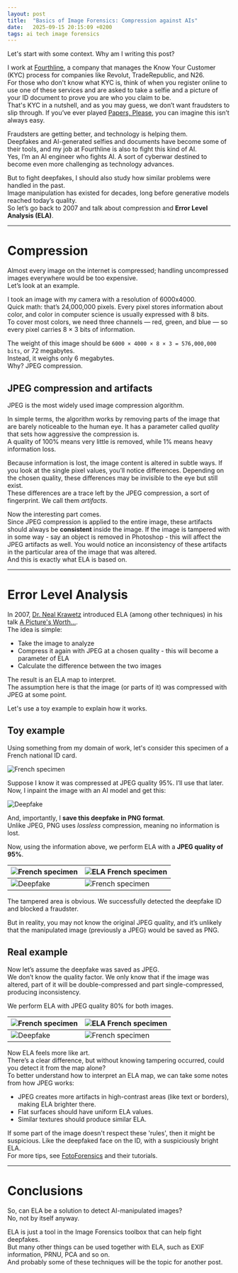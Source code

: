 ```yaml
---
layout: post
title:  "Basics of Image Forensics: Compression against AIs"
date:   2025-09-15 20:15:09 +0200
tags: ai tech image forensics 
---
```


Let's start with some context. Why am I writing this post?

I work at [Fourthline](https://www.fourthline.com/), a company that manages the Know Your Customer (KYC) process for companies like Revolut, TradeRepublic, and N26. <br>
For those who don't know what KYC is, think of when you register online to use one of these services and are asked to take a selfie and a picture of your ID document to prove you are who you claim to be. <br>
That's KYC in a nutshell, and as you may guess, we don’t want fraudsters to slip through. If you’ve ever played [Papers, Please](https://en.wikipedia.org/wiki/Papers,_Please), you can imagine this isn’t always easy. <br>

Fraudsters are getting better, and technology is helping them. <br>
Deepfakes and AI-generated selfies and documents have become some of their tools, and my job at Fourthline is also to fight this kind of AI. <br>
Yes, I’m an AI engineer who fights AI. A sort of cyberwar destined to become even more challenging as technology advances. <br>

But to fight deepfakes, I should also study how similar problems were handled in the past. <br>
Image manipulation has existed for decades, long before generative models reached today’s quality. <br>
So let’s go back to 2007 and talk about compression and **Error Level Analysis (ELA)**.

---

# Compression

Almost every image on the internet is compressed; handling uncompressed images everywhere would be too expensive. <br>
Let’s look at an example. <br>

I took an image with my camera with a resolution of 6000x4000. <br>
Quick math: that’s 24,000,000 pixels. Every pixel stores information about color, and color in computer science is usually expressed with 8 bits. <br>
To cover most colors, we need three channels — red, green, and blue — so every pixel carries 8 × 3 bits of information. <br>

The weight of this image should be `6000 × 4000 × 8 × 3 = 576,000,000 bits`, or 72 megabytes. <br>
Instead, it weighs only 6 megabytes. <br> 
Why? JPEG compression. <br> 

## JPEG compression and artifacts

JPEG is the most widely used image compression algorithm. <br>

In simple terms, the algorithm works by removing parts of the image that are barely noticeable to the human eye. It has a parameter called *quality* that sets how aggressive the compression is.  
A quality of 100% means very little is removed, while 1% means heavy information loss. <br>

Because information is lost, the image content is altered in subtle ways. If you look at the single pixel values, you’ll notice differences. Depending on the chosen quality, these differences may be invisible to the eye but still exist. <br>
These differences are a trace left by the JPEG compression, a sort of fingerprint. We call them *artifacts*. <br>

Now the interesting part comes. <br> 
Since JPEG compression is applied to the entire image, these artifacts should always be **consistent** inside the image. 
If the image is tampered with in some way - say an object is removed in Photoshop - this will affect the JPEG artifacts as well.
You would notice an inconsistency of these artifacts in the particular area of the image that was altered. <br>
And this is exactly what ELA is based on.

---

# Error Level Analysis

In 2007, [Dr. Neal Krawetz](https://www.hackerfactor.com/) introduced ELA (among other techniques) in his talk [A Picture's Worth...](https://www.blackhat.com/html/bh-usa-07/bh-usa-07-speakers.html#Krawetz). <br>
The idea is simple:

 - Take the image to analyze  
 - Compress it again with JPEG at a chosen quality - this will become a parameter of ELA
 - Calculate the difference between the two images  

The result is an ELA map to interpret. <br> 
The assumption here is that the image (or parts of it) was compressed with JPEG at some point. <br>

Let's use a toy example to explain how it works. <br>

## Toy example

Using something from my domain of work, let's consider this specimen of a French national ID card. <br>

![French specimen](/assets/images/ela/original.jpg)

Suppose I know it was compressed at JPEG quality 95%. I’ll use that later. <br>
Now, I inpaint the image with an AI model and get this:

![Deepfake](/assets/images/ela/deepfake.png)

And, importantly, I **save this deepfake in PNG format**. <br>
Unlike JPEG, PNG uses *lossless* compression, meaning no information is lost. <br>

Now, using the information above, we perform ELA with a **JPEG quality of 95%**.

| ![French specimen](/assets/images/ela/original.jpg)  | ![ELA French specimen](/assets/images/ela/ela_original.jpg)  |
|---|---|
| ![Deepfake](/assets/images/ela/deepfake.png)  | ![French specimen](/assets/images/ela/ela_deepfake.jpg)  |

The tampered area is obvious. We successfully detected the deepfake ID and blocked a fraudster. <br>

But in reality, you may not know the original JPEG quality, and it’s unlikely that the manipulated image (previously a JPEG) would be saved as PNG.

## Real example

Now let’s assume the deepfake was saved as JPEG. <br>
We don’t know the quality factor. We only know that if the image was altered, part of it will be double-compressed and part single-compressed, producing inconsistency.  

We perform ELA with JPEG quality 80% for both images.

| ![French specimen](/assets/images/ela/original.jpg)  | ![ELA French specimen](/assets/images/ela/ela_original_80.jpg)  |
|---|---|
| ![Deepfake](/assets/images/ela/deepfake.png)  | ![French specimen](/assets/images/ela/ela_deepfake_80.jpg)  |

Now ELA feels more like art. <br>
There’s a clear difference, but without knowing tampering occurred, could you detect it from the map alone? <br>
To better understand how to interpret an ELA map, we can take some notes from how JPEG works: <br>

- JPEG creates more artifacts in high-contrast areas (like text or borders), making ELA brighter there.  
- Flat surfaces should have uniform ELA values.  
- Similar textures should produce similar ELA.  

If some part of the image doesn't respect these 'rules', then it might be suspicious. Like the deepfaked face on the ID, with a suspiciously bright ELA. <br>
For more tips, see [FotoForensics](https://fotoforensics.com) and their tutorials.

---

# Conclusions

So, can ELA be a solution to detect AI-manipulated images? <br>
No, not by itself anyway. <br>

ELA is just a tool in the Image Forensics toolbox that can help fight deepfakes. <br>
But many other things can be used together with ELA, such as EXIF information, PRNU, PCA and so on. <br>
And probably some of these techniques will be the topic for another post.

